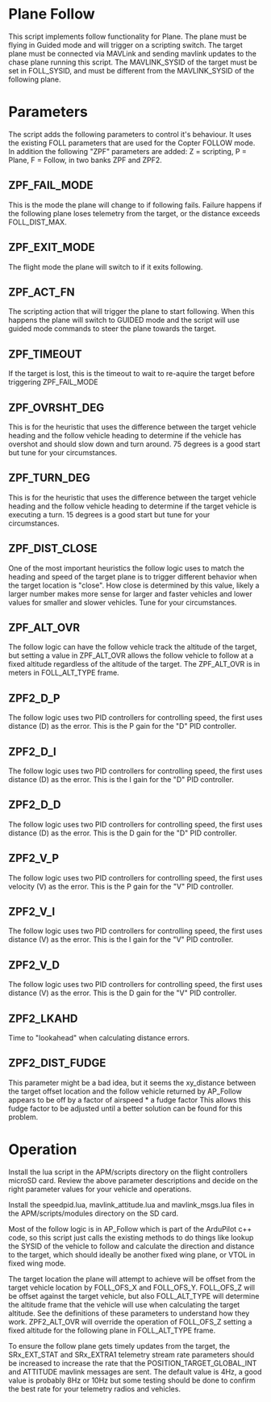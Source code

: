 # Plane Follow

This script implements follow functionality for Plane. The plane must be
flying in Guided mode and will trigger on a scripting switch. The target plane
must be connected via MAVLink and sending mavlink updates to the chase plane
running this script. The MAVLINK_SYSID of the target must be set in FOLL_SYSID,
and must be different from the MAVLINK_SYSID of the following plane.


# Parameters

The script adds the following parameters to control it's behaviour. It uses 
the existing FOLL parameters that are used for the Copter FOLLOW mode. In addition
the following "ZPF" parameters are added: Z = scripting, P = Plane, F = Follow, in two
banks ZPF and ZPF2.

## ZPF_FAIL_MODE

This is the mode the plane will change to if following fails. Failure happens
if the following plane loses telemetry from the target, or the distance exceeds
FOLL_DIST_MAX.

## ZPF_EXIT_MODE

The flight mode the plane will switch to if it exits following. 

## ZPF_ACT_FN

The scripting action that will trigger the plane to start following. When this
happens the plane will switch to GUIDED mode and the script will use guided mode
commands to steer the plane towards the target.

## ZPF_TIMEOUT

If the target is lost, this is the timeout to wait to re-aquire the target before 
triggering ZPF_FAIL_MODE

## ZPF_OVRSHT_DEG

This is for the heuristic that uses the difference between the target vehicle heading
and the follow vehicle heading to determine if the vehicle has overshot and should slow
down and turn around. 75 degrees is a good start but tune for your circumstances.

## ZPF_TURN_DEG

This is for the heuristic that uses the difference between the target vehicle heading
and the follow vehicle heading to determine if the target vehicle is executing a turn.
15 degrees is a good start but tune for your circumstances.

## ZPF_DIST_CLOSE

One of the most important heuristics the follow logic uses to match the heading and speed
of the target plane is to trigger different behavior when the target location is "close".
How close is determined by this value, likely a larger number makes more sense for larger 
and faster vehicles and lower values for smaller and slower vehicles. Tune for your circumstances.

## ZPF_ALT_OVR

The follow logic can have the follow vehicle track the altitude of the target, but setting a value
in ZPF_ALT_OVR allows the follow vehicle to follow at a fixed altitude regardless of the altitude
of the target. The ZPF_ALT_OVR is in meters in FOLL_ALT_TYPE frame. 

## ZPF2_D_P

The follow logic uses two PID controllers for controlling speed, the first uses distance (D) 
as the error. This is the P gain for the "D" PID controller.

## ZPF2_D_I

The follow logic uses two PID controllers for controlling speed, the first uses distance (D) 
as the error. This is the I gain for the "D" PID controller.

## ZPF2_D_D

The follow logic uses two PID controllers for controlling speed, the first uses distance (D) 
as the error. This is the D gain for the "D" PID controller.

## ZPF2_V_P

The follow logic uses two PID controllers for controlling speed, the first uses velocity (V) 
as the error. This is the P gain for the "V" PID controller.

## ZPF2_V_I

The follow logic uses two PID controllers for controlling speed, the first uses distance (V) 
as the error. This is the I gain for the "V" PID controller.

## ZPF2_V_D

The follow logic uses two PID controllers for controlling speed, the first uses distance (V) 
as the error. This is the D gain for the "V" PID controller.

## ZPF2_LKAHD

Time to "lookahead" when calculating distance errors.

## ZPF2_DIST_FUDGE

This parameter might be a bad idea, but it seems the xy_distance between the target offset location
and the follow vehicle returned by AP_Follow appears to be off by a factor of 
airspeed * a fudge factor
This allows this fudge factor to be adjusted until a better solution can be found for this problem.

# Operation

Install the lua script in the APM/scripts directory on the flight
controllers microSD card. Review the above parameter descriptions and
decide on the right parameter values for your vehicle and operations.

Install the speedpid.lua, mavlink_attitude.lua and mavlink_msgs.lua files
in the APM/scripts/modules directory on the SD card.

Most of the follow logic is in AP_Follow which is part of the ArduPilot c++
code, so this script just calls the existing methods to do things like
lookup the SYSID of the vehicle to follow and calculate the direction and distance
to the target, which should ideally be another fixed wing plane, or VTOL in
fixed wing mode.

The target location the plane will attempt to achieve will be offset from the target
vehicle location by FOLL_OFS_X and FOLL_OFS_Y. FOLL_OFS_Z will be offset against the 
target vehicle, but also FOLL_ALT_TYPE will determine the altitude frame that the vehicle
will use when calculating the target altitude. See the definitions of these
parameters to understand how they work. ZPF2_ALT_OVR will override the operation of FOLL_OFS_Z
setting a fixed altitude for the following plane in FOLL_ALT_TYPE frame.

To ensure the follow plane gets timely updates from the target, the SRx_EXT_STAT and SRx_EXTRA1
telemetry stream rate parameters should be increased to increase the rate that the POSITION_TARGET_GLOBAL_INT
and ATTITUDE mavlink messages are sent. The default value is 4Hz, a good value is probably 8Hz or 10Hz but 
some testing should be done to confirm the best rate for your telemetry radios and vehicles.
